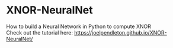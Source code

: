 # XNOR-NeuralNet
How to build a Neural Network in Python to compute XNOR
<br> Check out the tutorial here: https://joelpendleton.github.io/XNOR-NeuralNet/ 
